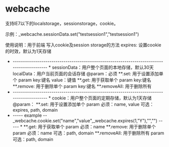 # webcache
支持IE7以下的localstorage，sessionstorage，cookie。

示例：_webcache.sessionData.set("testsession1","testsession1")

使用说明：用于前端 写入cookie及session storage的方法
 expires: 设置cookie的时效，默认为1天存储
 * ------------------------------------------------------------------------------------------- *
 sessionData：用户整个页面的本地存储，默认30天
 localData：用户当前页面的会话存储
 @param：必须
 **.set: 用于设置添加单个 param key:键名 value：键值
 **.get: 用于获取单个 param key:键名
 **.remove: 用于删除单个 param key:键名
 **.removeAll: 用于删除所有
 * ------------------------------------------------------------------------------------------- *
 cookie：用户整个页面的定期存储，默认为1天存储
 @param：
 **.set: 用于设置添加单个 param  必须：name, value  可选：expires, path, domain
 * ----- example --  _webcache.cookie.set("name","value",_webcache.expires(1,"Y"),"","") ----- *
 **.get: 用于获取单个 param 必须：name
 **.remove: 用于删除单个 param 必须：name  可选：path, domain
 **.removeAll: 用于删除所有 param 可选：path, domain

